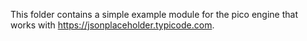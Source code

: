 This folder contains a simple example module for the pico engine that works with https://jsonplaceholder.typicode.com.